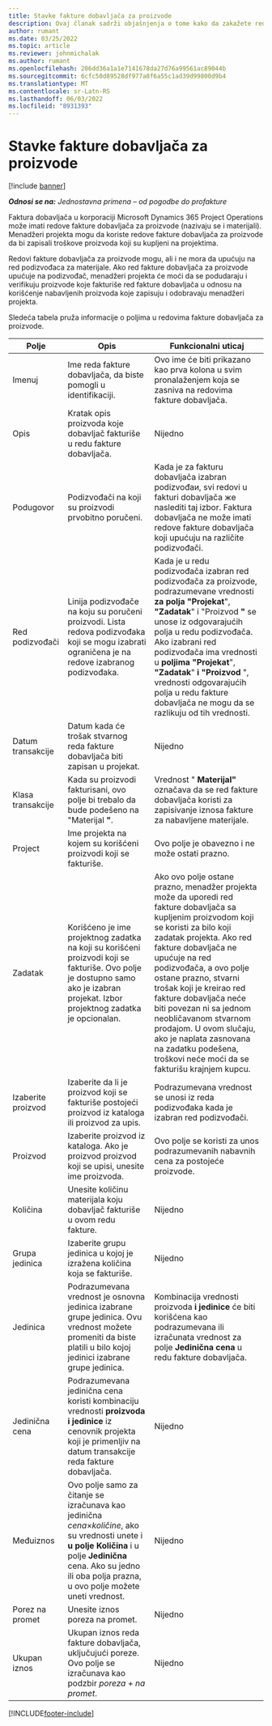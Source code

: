 ```yaml
---
title: Stavke fakture dobavljača za proizvode
description: Ovaj članak sadrži objašnjenja o tome kako da zakažete redove fakture dobavljača za proizvode i koristite različita polja za zapisivanje nabavki proizvoda od dobavljača.
author: rumant
ms.date: 03/25/2022
ms.topic: article
ms.reviewer: johnmichalak
ms.author: rumant
ms.openlocfilehash: 206dd36a1a1e7141678da27d76a99561ac89044b
ms.sourcegitcommit: 6cfc50d89528df977a8f6a55c1ad39d99800d9b4
ms.translationtype: MT
ms.contentlocale: sr-Latn-RS
ms.lasthandoff: 06/03/2022
ms.locfileid: "8931393"
---
```

# <a name="vendor-invoice-lines-for-products"></a>Stavke fakture dobavljača za proizvode

[!include [banner](../../includes/dataverse-preview.md)]

_**Odnosi se na:** Jednostavna primena – od pogodbe do profakture_

Faktura dobavljača u korporaciji Microsoft Dynamics 365 Project Operations može imati redove fakture dobavljača za proizvode (nazivaju se i materijali). Menadžeri projekta mogu da koriste redove fakture dobavljača za proizvode da bi zapisali troškove proizvoda koji su kupljeni na projektima.

Redovi fakture dobavljača za proizvode mogu, ali i ne mora da upućuju na red podizvođaca za materijale. Ako red fakture dobavljača za proizvode upućuje na podizvođač, menadžeri projekta će moći da se podudaraju i verifikuju proizvode koje fakturiše red fakture dobavljača u odnosu na korišćenje nabavljenih proizvoda koje zapisuju i odobravaju menadžeri projekta.

Sledeća tabela pruža informacije o poljima u redovima fakture dobavljača za proizvode.

| Polje | Opis | Funkcionalni uticaj |
| --- | --- | --- |
| Imenuj | Ime reda fakture dobavljača, da biste pomogli u identifikaciji. | Ovo ime će biti prikazano kao prva kolona u svim pronalaženjem koja se zasniva na redovima fakture dobavljača. |
| Opis | Kratak opis proizvoda koje dobavljač fakturiše u redu fakture dobavljača. | Nijedno |
| Podugovor | Podizvođači na koji su proizvodi prvobitno poručeni. | Kada je za fakturu dobavljača izabran podizvođaи, svi redovi u fakturi dobavljača жe naslediti taj izbor. Faktura dobavljača ne može imati redove fakture dobavljača koji upućuju na različite podizvođači. |
| Red podizvođači | Linija podizvođače na koju su poručeni proizvodi. Lista redova podizvođaka koji se mogu izabrati ograničena je na redove izabranog podizvođaka. | Kada je u redu podizvođača izabran red podizvođača za proizvode, podrazumevane vrednosti **za polja "Projekat**", **"Zadatak**" i "Proizvod **"** se unose iz odgovarajućih polja u redu podizvođača. Ako izabrani red podizvođača ima vrednosti u **poljima "Projekat**", **"Zadatak**" **i "Proizvod** ", vrednosti odgovarajućih polja u redu fakture dobavljača ne mogu da se razlikuju od tih vrednosti. |
| Datum transakcije | Datum kada će trošak stvarnog reda fakture dobavljača biti zapisan u projekat. | Nijedno|
| Klasa transakcije | Kada su proizvodi fakturisani, ovo polje bi trebalo da bude podešeno na "Materijal **"**. | Vrednost " **Materijal"** označava da se red fakture dobavljača koristi za zapisivanje iznosa fakture za nabavljene materijale. |
| Project | Ime projekta na kojem su korišćeni proizvodi koji se fakturiše. | Ovo polje je obavezno i ne može ostati prazno. |
| Zadatak | Korišćeno je ime projektnog zadatka na koji su korišćeni proizvodi koji se fakturiše. Ovo polje je dostupno samo ako je izabran projekat. Izbor projektnog zadatka je opcionalan. | Ako ovo polje ostane prazno, menadžer projekta može da uporedi red fakture dobavljača sa kupljenim proizvodom koji se koristi za bilo koji zadatak projekta. Ako red fakture dobavljača ne upućuje na red podizvođača, a ovo polje ostane prazno, stvarni trošak koji je kreirao red fakture dobavljača neće biti povezan ni sa jednom neobličavanom stvarnom prodajom. U ovom slučaju, ako je naplata zasnovana na zadatku podešena, troškovi neće moći da se fakturišu krajnjem kupcu. |
| Izaberite proizvod | Izaberite da li je proizvod koji se fakturiše postojeći proizvod iz kataloga ili proizvod za upis. | Podrazumevana vrednost se unosi iz reda podizvođaka kada je izabran red podizvođači. |
| Proizvod | Izaberite proizvod iz kataloga. Ako je proizvod proizvod koji se upisi, unesite ime proizvoda. | Ovo polje se koristi za unos podrazumevanih nabavnih cena za postojeće proizvode. |
| Količina | Unesite količinu materijala koju dobavljač fakturiše u ovom redu fakture. | Nijedno |
| Grupa jedinica | Izaberite grupu jedinica u kojoj je izražena količina koja se fakturiše. | Nijedno |
| Jedinica | Podrazumevana vrednost je osnovna jedinica izabrane grupe jedinica. Ovu vrednost možete promeniti da biste platili u bilo kojoj jedinici izabrane grupe jedinica. | Kombinacija vrednosti proizvoda **i** **jedinice** će biti korišćena kao podrazumevana ili izračunata vrednost za polje **Jedinična cena** u redu fakture dobavljača. |
| Jedinična cena | Podrazumevana jedinična cena koristi kombinaciju vrednosti **proizvoda** **i jedinice** iz cenovnik projekta koji je primenljiv na datum transakcije reda fakture dobavljača. | Nijedno |
| Međuiznos | Ovo polje samo za čitanje se izračunava kao jedinična *cena*&times;*količine*, ako su vrednosti unete i **u polje Količina** i u polje **Jedinična** cena. Ako su jedno ili oba polja prazna, u ovo polje možete uneti vrednost. | Nijedno |
| Porez na promet | Unesite iznos poreza na promet. | Nijedno |
| Ukupan iznos | Ukupan iznos reda fakture dobavljača, uključujući poreze. Ovo polje se izračunava kao podzbir *poreza* + *na promet*. | Nijedno |

[!INCLUDE[footer-include](../../includes/footer-banner.md)]
